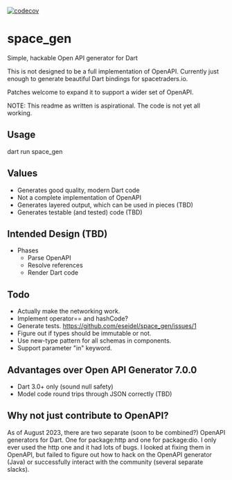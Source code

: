[![codecov](https://codecov.io/gh/eseidel/space_gen/graph/badge.svg?token=nOnPSYpPXi)](https://codecov.io/gh/eseidel/space_gen)

# space_gen
Simple, hackable Open API generator for Dart

This is not designed to be a full implementation of OpenAPI.  Currently
just enough to generate beautiful Dart bindings for spacetraders.io.

Patches welcome to expand it to support a wider set of OpenAPI.

NOTE: This readme as written is aspirational.  The code is not yet all working.

## Usage

dart run space_gen

## Values
* Generates good quality, modern Dart code
* Not a complete implementation of OpenAPI
* Generates layered output, which can be used in pieces (TBD)
* Generates testable (and tested) code (TBD)

## Intended Design (TBD)
- Phases
  - Parse OpenAPI
  - Resolve references
  - Render Dart code

## Todo
* Actually make the networking work.
* Implement operator== and hashCode?
* Generate tests. https://github.com/eseidel/space_gen/issues/1
* Figure out if types should be immutable or not.
* Use new-type pattern for all schemas in components.
* Support parameter "in" keyword.

## Advantages over Open API Generator 7.0.0
* Dart 3.0+ only (sound null safety)
* Model code round trips through JSON correctly (TBD)

## Why not just contribute to OpenAPI?

As of August 2023, there are two separate (soon to be combined?) OpenAPI
generators for Dart.  One for package:http and one for package:dio.  I only
ever used the http one and it had lots of bugs.  I looked at fixing them
in OpenAPI, but failed to figure out how to hack on the OpenAPI generator
(Java) or successfully interact with the community (several separate slacks).